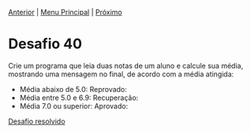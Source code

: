 [Anterior](Desafio039.md) | [Menu Principal](/README.md/) | [Próximo](Desafio041.md)  

# Desafio 40  

Crie um programa que leia duas notas de um aluno e calcule sua média, mostrando uma mensagem no final, de acordo com a média atingida:  
- Média abaixo de 5.0: Reprovado:  
- Média entre 5.0 e 6.9: Recuperação:  
- Média 7.0 ou superior: Aprovado:  

[Desafio resolvido](/Desafios/desafio040.py/)
